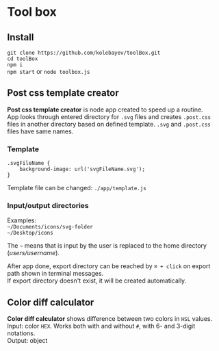 
# Tool box

## Install
`git clone https://github.com/kolebayev/toolBox.git`  
`cd toolBox`  
`npm i`  
`npm start` or `node toolbox.js` 

## Post css template creator

**Post css template creator**  is node app created to speed up a routine.  
App looks through entered directory for `.svg` files and creates `.post.css` files in another directory based on defined template. `.svg` and `.post.css` files have same names.

### Template
```
.svgFileName {
	background-image: url('svgFileName.svg');
}
```
Template file can be changed: `./app/template.js`

### Input/output directories  
Examples:  
`~/Documents/icons/svg-folder`  
`~/Desktop/icons`  

The `~` means that is input by the user is replaced to the home directory (_users/username_).

After app done, export directory can be reached by `⌘ + click` on export path shown in terminal messages.  
If export directory doesn't exist, it will be created automatically.


## Color diff calculator  

**Color diff calculator** shows difference between two colors in `HSL` values.  
Input: color `HEX`. Works both with and without `#`, with 6- and 3-digit notations.  
Output: object